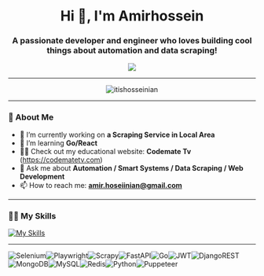 <!-- Header with an Animated Greeting -->
<h1 align="center">Hi 👋, I'm Amirhossein</h1>
<h3 align="center">A passionate developer and engineer who loves building cool things about automation and data scraping!</h3>

<p align="center">
  <img src="https://readme-typing-svg.demolab.com?font=Fira+Code&size=28&pause=500&color=8B0000&center=true&vCenter=true&width=600&lines=Welcome+to+my+GitHub+Profile!;I'm+a+%3CData Scraper%2F%3E;Lifelong+Learner+and+Problem+Solver!;Open+to+Collaborations!">
</p>

-----------------------------------

<!-- Profile Views Badge -->
<p align="center">
  <img src="https://komarev.com/ghpvc/?username=itishosseinian&label=Profile%20views&color=brightgreen&style=flat" alt="itishosseinian" />
</p>

--------------------------------

<!-- Languages and Tools Section -->
### 🌟 About Me

- 🔭 I’m currently working on **a Scraping Service in Local Area**  
- 🌱 I’m learning **Go/React**  
- 👨‍💻 Check out my educational website: **Codemate Tv** (https://codematetv.com)  
- 💬 Ask me about **Automation / Smart Systems / Data Scraping / Web Development**  
- 📫 How to reach me: **amir.hoseiinian@gmail.com**  

----------------------------
### 👨‍💻 My Skills
<!-- Languages and Tools Section -->
[![My Skills](https://skillicons.dev/icons?i=py,js,aiscript,bots,postman,anaconda,react,htmx,html,fastapi,django,gitlab,selenium,mongodb,postgres,mysql,redis,rabbitmq,docker,sklearn,tensorflow,opencv&perline=15)](https://skillicons.dev)

---




![Selenium](https://img.shields.io/badge/-selenium-%43B02A?style=for-the-badge&logo=selenium&logoColor=dark)![Playwright](https://img.shields.io/badge/-playwright-%232EAD33?style=for-the-badge&logo=playwright&logoColor=dark)![Scrapy](https://img.shields.io/badge/scrapy-%2360a839.svg?style=for-the-badge&logo=scrapy&logoColor=d1d2d3)![FastAPI](https://img.shields.io/badge/FastAPI-005571?style=for-the-badge&logo=fastapi)![Go](https://img.shields.io/badge/go-%2300ADD8.svg?style=for-the-badge&logo=go&logoColor=dark)![JWT](https://img.shields.io/badge/JWT-black?style=for-the-badge&logo=JSON%20web%20tokens)![DjangoREST](https://img.shields.io/badge/DJANGO-REST-ff1709?style=for-the-badge&logo=django&logoColor=white&color=ff1709&labelColor=gray)![MongoDB](https://img.shields.io/badge/MongoDB-%234ea94b.svg?style=for-the-badge&logo=mongodb&logoColor=dark)![MySQL](https://img.shields.io/badge/mysql-4479A1.svg?style=for-the-badge&logo=mysql&logoColor=dark)![Redis](https://img.shields.io/badge/redis-%23DD0031.svg?style=for-the-badge&logo=redis&logoColor=dark)![Python](https://img.shields.io/badge/python-3670A0?style=for-the-badge&logo=python&logoColor=e34c4c)![Puppeteer](https://img.shields.io/badge/Puppeteer-dark.svg?style=for-the-badge&logo=Puppeteer&logoColor=black)
